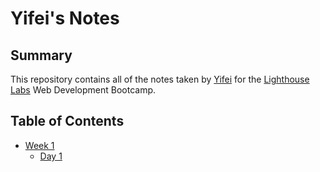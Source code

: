 # Yifei's Notes

## Summary

This repository contains all of the notes taken by [Yifei](https://github.com/yfzo) for the [Lighthouse Labs](https://lighthouselabs.ca/) Web Development Bootcamp.

## Table of Contents

* [Week 1](/Week_1)
  * [Day 1](/Week_1/Day_1)